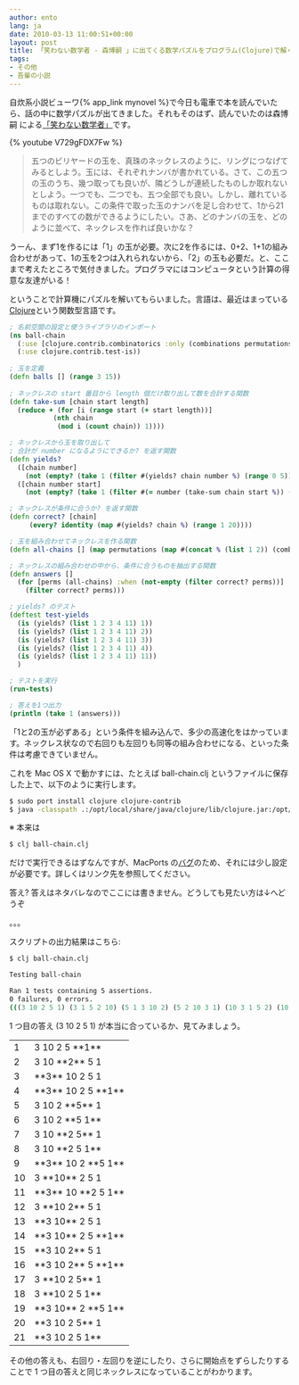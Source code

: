 ```yaml
---
author: ento
lang: ja
date: 2010-03-13 11:00:51+00:00
layout: post
title: 「笑わない数学者 - 森博嗣 」に出てくる数学パズルをプログラム(Clojure)で解く [吾輩の小説 for iPhone]
tags:
- その他
- 吾輩の小説
---
```


自炊系小説ビューワ{% app_link mynovel %}で今日も電車で本を読んでいたら、話の中に数学パズルが出てきました。それもそのはず、読んでいたのは森博嗣 による[「笑わない数学者」](http://www.amazon.co.jp/dp/4062646145)です。

{% youtube V729gFDX7Fw %}



<blockquote>
五つのビリヤードの玉を、真珠のネックレスのように、リングにつなげてみるとしよう。玉には、それぞれナンバが書かれている。さて、この五つの玉のうち、幾つ取っても良いが、隣どうしが連続したものしか取れないとしよう。一つでも、二つでも、五つ全部でも良い。しかし、離れているものは取れない。この条件で取った玉のナンバを足し合わせて、1から21までのすべての数ができるようにしたい。さあ、どのナンバの玉を、どのように並べて、ネックレスを作れば良いかな？
</blockquote>



うーん、まず1を作るには「1」の玉が必要。次に2を作るには、0+2、1+1の組み合わせがあって、1の玉を2つは入れられないから、「2」の玉も必要だ。と、ここまで考えたところで気付きました。プログラマにはコンピュータという計算の得意な友達がいる！

ということで計算機にパズルを解いてもらいました。言語は、最近はまっている[Clojure](http://clojure.org/)という関数型言語です。


```clojure
; 名前空間の設定と使うライブラリのインポート
(ns ball-chain
  (:use [clojure.contrib.combinatorics :only (combinations permutations)])
  (:use clojure.contrib.test-is))
 
; 玉を定義
(defn balls [] (range 3 15))
 
; ネックレスの start 番目から length 個だけ取り出して数を合計する関数
(defn take-sum [chain start length]
  (reduce + (for [i (range start (+ start length))]
	       (nth chain
		    (mod i (count chain)) 1))))

; ネックレスから玉を取り出して
; 合計が number になるようにできるか? を返す関数
(defn yields? 
  ([chain number]
    (not (empty? (take 1 (filter #(yields? chain number %) (range 0 5))))))
  ([chain number start]
    (not (empty? (take 1 (filter #(= number (take-sum chain start %)) (range 1 5)))))))

; ネックレスが条件に合うか? を返す関数
(defn correct? [chain]
     (every? identity (map #(yields? chain %) (range 1 20))))

; 玉を組み合わせてネックレスを作る関数
(defn all-chains [] (map permutations (map #(concat % (list 1 2)) (combinations (balls) 3))))

; ネックレスの組み合わせの中から、条件に合うものを抽出する関数
(defn answers []
  (for [perms (all-chains) :when (not-empty (filter correct? perms))]
    (filter correct? perms)))

; yields? のテスト
(deftest test-yields
  (is (yields? (list 1 2 3 4 11) 1))
  (is (yields? (list 1 2 3 4 11) 2))
  (is (yields? (list 1 2 3 4 11) 3))
  (is (yields? (list 1 2 3 4 11) 4))
  (is (yields? (list 1 2 3 4 11) 11))
  )

; テストを実行
(run-tests)

; 答えを1つ出力
(println (take 1 (answers)))
```



「1と2の玉が必ずある」という条件を組み込んで、多少の高速化をはかっています。ネックレス状なので右回りも左回りも同等の組み合わせになる、といった条件は考慮できていません。

これを Mac OS X で動かすには、たとえば ball-chain.clj というファイルに保存した上で、以下のように実行します。


```sh 
$ sudo port install clojure clojure-contrib
$ java -classpath .:/opt/local/share/java/clojure/lib/clojure.jar:/opt/local/share/java/clojure/lib/clojure-contrib.jar clojure.main ball-chain.clj --
```



※ 本来は

```sh
$ clj ball-chain.clj
```

だけで実行できるはずなんですが、MacPorts の[バグ](http://trac.macports.org/ticket/22889)のため、それには少し設定が必要です。詳しくはリンク先を参照してください。

答え? 答えはネタバレなのでここには書きません。どうしても見たい方は↓へどうぞ



。。。





スクリプトの出力結果はこちら:


```sh
$ clj ball-chain.clj

Testing ball-chain

Ran 1 tests containing 5 assertions.
0 failures, 0 errors.
(((3 10 2 5 1) (3 1 5 2 10) (5 1 3 10 2) (5 2 10 3 1) (10 3 1 5 2) (10 2 5 1 3) (1 3 10 2 5) (1 5 2 10 3) (2 5 1 3 10) (2 10 3 1 5)))
```



1 つ目の答え (3 10 2 5 1) が本当に合っているか、見てみましょう。

<table >
<tr >
<td >1
</td>

<td >3 10 2 5 **1**
</td>
</tr><tr >
<td >2
</td>

<td >3 10 **2** 5 1
</td>
</tr><tr >
<td >3
</td>

<td >**3** 10 2 5 1
</td>
</tr><tr >
<td >4
</td>

<td >**3** 10 2 5 **1**
</td>
</tr><tr >
<td >5
</td>

<td >3 10 2 **5** 1
</td>
</tr><tr >
<td >6
</td>

<td >3 10 2 **5 1**
</td>
</tr><tr >
<td >7
</td>

<td >3 10 **2 5** 1
</td>
</tr><tr >
<td >8
</td>

<td >3 10 **2 5 1**
</td>
</tr><tr >
<td >9
</td>

<td >**3** 10 2 **5 1**
</td>
</tr><tr >
<td >10
</td>

<td >3 **10** 2 5 1
</td>
</tr><tr >
<td >11
</td>

<td >**3** 10 **2 5 1**
</td>
</tr><tr >
<td >12
</td>

<td >3 **10 2** 5 1
</td>
</tr><tr >
<td >13
</td>

<td >**3 10** 2 5 1
</td>
</tr><tr >
<td >14
</td>

<td >**3 10** 2 5 **1**
</td>
</tr><tr >
<td >15
</td>

<td >**3 10 2** 5 1
</td>
</tr><tr >
<td >16
</td>

<td >**3 10 2** 5 **1**
</td>
</tr><tr >
<td >17
</td>

<td >3 **10 2 5** 1
</td>
</tr><tr >
<td >18
</td>

<td >3 **10 2 5 1**
</td>
</tr><tr >
<td >19
</td>

<td >**3 10** 2 **5 1**
</td>
</tr><tr >
<td >20
</td>

<td >**3 10 2 5** 1
</td>
</tr><tr >
<td >21
</td>

<td >**3 10 2 5 1**
</td>
</tr></table>

その他の答えも、右回り・左回りを逆にしたり、さらに開始点をずらしたりすることで 1 つ目の答えと同じネックレスになっていることがわかります。

